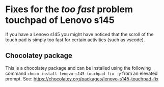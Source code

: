 # Fixes for the *too fast* problem touchpad of Lenovo s145

If you have a Lenovo s145 you might have noticed that the scroll of the touch pad is simply too fast for certain activities (such as vscode).

## Chocolatey package

This is a chocolatey package and can be installed using the following command `choco install lenovo-s145-touchpad-fix -y` from an elevated prompt. See: https://chocolatey.org/packages/lenovo-s145-touchpad-fix